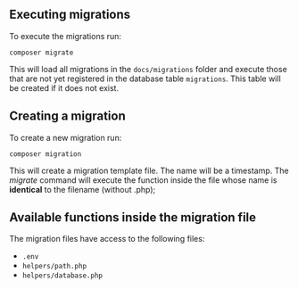 ## Executing migrations

To execute the migrations run:

```
composer migrate
```

This will load all migrations in the ```docs/migrations``` folder and execute those that are not yet registered in the database table ```migrations```. This table will be created if it does not exist.

## Creating a migration

To create a new migration run:

```
composer migration
```

This will create a migration template file. The name will be a timestamp. The _migrate_ command will execute the function inside the file whose name is **identical** to the filename (without .php);

## Available functions inside the migration file

The migration files have access to the following files:

* ```.env```
* ```helpers/path.php```
* ```helpers/database.php```